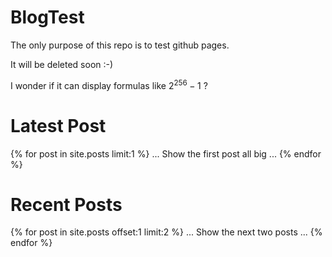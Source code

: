 # BlogTest
The only purpose of this repo is to test github pages.

It will be deleted soon :-)

I wonder if it can display formulas like $2^{256}-1$ ?


<h1>Latest Post</h1>
{% for post in site.posts limit:1 %}
... Show the first post all big ...
{% endfor %}
<h1>Recent Posts</h1>
{% for post in site.posts offset:1 limit:2 %}
... Show the next two posts ...
{% endfor %}
